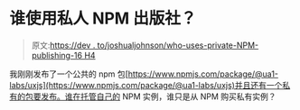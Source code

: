# 谁使用私人 NPM 出版社？

> 原文:[https://dev . to/joshualjohnson/who-uses-private-NPM-publishing-16 H4](https://dev.to/joshualjohnson/who-uses-private-npm-publishing-16h4)

我刚刚发布了一个公共的 npm 包[https://www.npmjs.com/package/@ua1-labs/uxjs](https://www.npmjs.com/package/@ua1-labs/uxjs)并且还有一个私有的包要发布。谁在托管自己的 NPM 实例，谁只是从 NPM 购买私有实例？